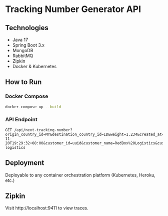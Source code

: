 # Tracking Number Generator API

## Technologies
- Java 17
- Spring Boot 3.x
- MongoDB
- RabbitMQ
- Zipkin
- Docker & Kubernetes

## How to Run

### Docker Compose
```bash
docker-compose up --build
```

### API Endpoint
```http
GET /api/next-tracking-number?origin_country_id=MY&destination_country_id=ID&weight=1.234&created_at=2023-11-20T19:29:32+08:00&customer_id=uuid&customer_name=RedBox%20Logistics&customer_slug=redbox-logistics
```

## Deployment
Deployable to any container orchestration platform (Kubernetes, Heroku, etc.)

## Zipkin
Visit http://localhost:9411 to view traces.